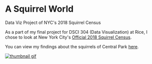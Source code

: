 # A Squirrel World
Data Viz Project of NYC's 2018 Squirrel Census

As a part of my final project for DSCI 304 (Data Visualization) at Rice, I chose to look at New York City's [Official 2018 Squirrel Census](https://data.cityofnewyork.us/Environment/2018-Central-Park-Squirrel-Census-Squirrel-Data/vfnx-vebw).

You can view my findings about the squirrels of Central Park [here](https://gazifuad.github.io/ASquirrelWorld/).

[![thumbnail gif](images/squirrel_scroll.gif)]([https://connorrothschild.shinyapps.io/automation/](https://gazifuad.github.io/ASquirrelWorld/))

